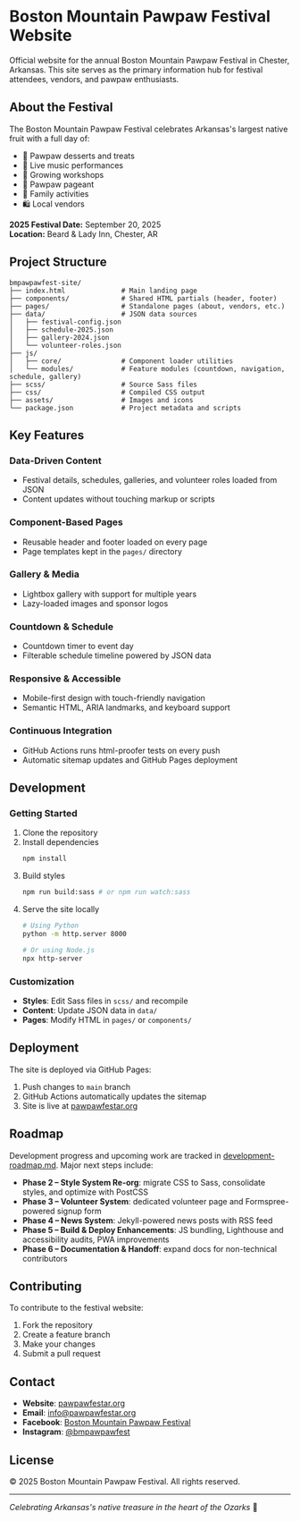 # Boston Mountain Pawpaw Festival Website

Official website for the annual Boston Mountain Pawpaw Festival in Chester, Arkansas. This site serves as the primary information hub for festival attendees, vendors, and pawpaw enthusiasts.

## About the Festival

The Boston Mountain Pawpaw Festival celebrates Arkansas's largest native fruit with a full day of:
- 🥧 Pawpaw desserts and treats
- 🎵 Live music performances
- 🌱 Growing workshops
- 👑 Pawpaw pageant
- 🎯 Family activities
- 🛍️ Local vendors

**2025 Festival Date:** September 20, 2025  
**Location:** Beard & Lady Inn, Chester, AR

## Project Structure

```
bmpawpawfest-site/
├── index.html              # Main landing page
├── components/             # Shared HTML partials (header, footer)
├── pages/                  # Standalone pages (about, vendors, etc.)
├── data/                   # JSON data sources
│   ├── festival-config.json
│   ├── schedule-2025.json
│   ├── gallery-2024.json
│   └── volunteer-roles.json
├── js/
│   ├── core/               # Component loader utilities
│   └── modules/            # Feature modules (countdown, navigation, schedule, gallery)
├── scss/                   # Source Sass files
├── css/                    # Compiled CSS output
├── assets/                 # Images and icons
└── package.json            # Project metadata and scripts
```

## Key Features

### Data-Driven Content
- Festival details, schedules, galleries, and volunteer roles loaded from JSON
- Content updates without touching markup or scripts

### Component-Based Pages
- Reusable header and footer loaded on every page
- Page templates kept in the `pages/` directory

### Gallery & Media
- Lightbox gallery with support for multiple years
- Lazy-loaded images and sponsor logos

### Countdown & Schedule
- Countdown timer to event day
- Filterable schedule timeline powered by JSON data

### Responsive & Accessible
- Mobile-first design with touch-friendly navigation
- Semantic HTML, ARIA landmarks, and keyboard support

### Continuous Integration
- GitHub Actions runs html-proofer tests on every push
- Automatic sitemap updates and GitHub Pages deployment

## Development

### Getting Started

1. Clone the repository
2. Install dependencies
   ```bash
   npm install
   ```
3. Build styles
   ```bash
   npm run build:sass # or npm run watch:sass
   ```
4. Serve the site locally
   ```bash
   # Using Python
   python -m http.server 8000

   # Or using Node.js
   npx http-server
   ```

### Customization

- **Styles**: Edit Sass files in `scss/` and recompile
- **Content**: Update JSON data in `data/`
- **Pages**: Modify HTML in `pages/` or `components/`

## Deployment

The site is deployed via GitHub Pages:

1. Push changes to `main` branch
2. GitHub Actions automatically updates the sitemap
3. Site is live at [pawpawfestar.org](https://pawpawfestar.org)

## Roadmap

Development progress and upcoming work are tracked in [development-roadmap.md](development-roadmap.md). Major next steps include:

- **Phase 2 – Style System Re-org**: migrate CSS to Sass, consolidate styles, and optimize with PostCSS
- **Phase 3 – Volunteer System**: dedicated volunteer page and Formspree-powered signup form
- **Phase 4 – News System**: Jekyll-powered news posts with RSS feed
- **Phase 5 – Build & Deploy Enhancements**: JS bundling, Lighthouse and accessibility audits, PWA improvements
- **Phase 6 – Documentation & Handoff**: expand docs for non-technical contributors

## Contributing

To contribute to the festival website:

1. Fork the repository
2. Create a feature branch
3. Make your changes
4. Submit a pull request

## Contact

- **Website**: [pawpawfestar.org](https://pawpawfestar.org)
- **Email**: info@pawpawfestar.org
- **Facebook**: [Boston Mountain Pawpaw Festival](https://facebook.com/bostonmountainpawpawfestival)
- **Instagram**: [@bmpawpawfest](https://instagram.com/bmpawpawfest)

## License

© 2025 Boston Mountain Pawpaw Festival. All rights reserved.

---

*Celebrating Arkansas's native treasure in the heart of the Ozarks* 🌿